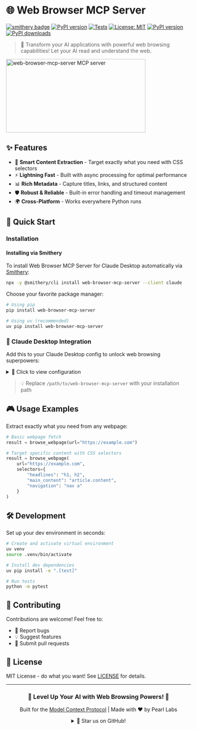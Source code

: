 # 🌐 Web Browser MCP Server

[![smithery badge](https://smithery.ai/badge/web-browser-mcp-server)](https://smithery.ai/server/web-browser-mcp-server)
[![PyPI version](https://badge.fury.io/py/web-browser-mcp-server.svg)](https://badge.fury.io/py/web-browser-mcp-server)
[![Tests](https://github.com/blazickjp/web-browser-mcp-server/actions/workflows/tests.yml/badge.svg)](https://github.com/blazickjp/web-browser-mcp-server/actions/workflows/tests.yml)
[![License: MIT](https://img.shields.io/badge/License-MIT-yellow.svg)](https://opensource.org/licenses/MIT)
[![PyPI version](https://badge.fury.io/py/web-browser-mcp-server.svg)](https://badge.fury.io/py/web-browser-mcp-server)
[![PyPI downloads](https://img.shields.io/pypi/dm/web-browser-mcp-server.svg)](https://pypi.org/project/web-browser-mcp-server/)
> 🤖 Transform your AI applications with powerful web browsing capabilities! Let your AI read and understand the web.

<a href="https://glama.ai/mcp/servers/3hphahzvql"><img width="380" height="200" src="https://glama.ai/mcp/servers/3hphahzvql/badge" alt="web-browser-mcp-server MCP server" /></a>

## ✨ Features

- 🎯 **Smart Content Extraction** - Target exactly what you need with CSS selectors
- ⚡ **Lightning Fast** - Built with async processing for optimal performance
- 📊 **Rich Metadata** - Capture titles, links, and structured content
- 🛡️ **Robust & Reliable** - Built-in error handling and timeout management
- 🌍 **Cross-Platform** - Works everywhere Python runs

## 🚀 Quick Start

### Installation

#### Installing via Smithery

To install Web Browser MCP Server for Claude Desktop automatically via [Smithery](https://smithery.ai/server/web-browser-mcp-server):

```bash
npx -y @smithery/cli install web-browser-mcp-server --client claude
```

Choose your favorite package manager:

```bash
# Using pip
pip install web-browser-mcp-server

# Using uv (recommended)
uv pip install web-browser-mcp-server
```

### 🔌 Claude Desktop Integration

Add this to your Claude Desktop config to unlock web browsing superpowers:

<details>
<summary>📝 Click to view configuration</summary>

```json
{
    "mcpServers": {
        "web-browser-mcp-server": {
            "command": "uv",
            "args": [
                "--directory",
                "/path/to/web-browser-mcp-server",
                "run",
                "web-browser-mcp-server"
            ],
            "env": {
                "REQUEST_TIMEOUT": "30"
            }
        }
    }
}
```
</details>

> 💡 Replace `/path/to/web-browser-mcp-server` with your installation path

## 🎮 Usage Examples

Extract exactly what you need from any webpage:

```python
# Basic webpage fetch
result = browse_webpage(url="https://example.com")

# Target specific content with CSS selectors
result = browse_webpage(
    url="https://example.com",
    selectors={
        "headlines": "h1, h2",
        "main_content": "article.content",
        "navigation": "nav a"
    }
)
```


## 🛠️ Development

Set up your dev environment in seconds:

```bash
# Create and activate virtual environment
uv venv
source .venv/bin/activate

# Install dev dependencies
uv pip install -e ".[test]"

# Run tests
python -m pytest
```

## 🤝 Contributing

Contributions are welcome! Feel free to:

- 🐛 Report bugs
- 💡 Suggest features
- 🔧 Submit pull requests

## 📜 License

MIT License - do what you want! See [LICENSE](LICENSE) for details.

---

<div align="center">

### 🌟 Level Up Your AI with Web Browsing Powers! 🌟

Built for the [Model Context Protocol](https://github.com/anthropics/anthropic-tools) | Made with ❤️ by Pearl Labs

<details>
<summary>🎉 Star us on GitHub!</summary>
<br>
If you find this tool useful, consider giving it a star! It helps others discover the project.
</details>

</div>
